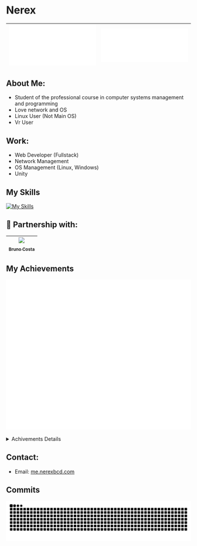# Nerex

![metrics](https://github.com/Nerexbcd/Nerexbcd/blob/output-metrics/metrics.classic.svg)|![metrics](https://github.com/Nerexbcd/Nerexbcd/blob/output-metrics/metrics.plugin.languages.details.svg)
|:---:|:---:|

## About Me:
- Student of the professional course in computer systems management and programming
- Love network and OS
- Linux User (Not Main OS)
- Vr User

## Work:
- Web Developer (Fullstack)
- Network Management
- OS Management (Linux, Windows)
- Unity

## My Skills

<div id="MySkills"></div>

[![My Skills](https://skillicons.dev/icons?i=py,html,css,cs,bootstrap,js,docker,git,linux,mysql,nodejs,php,tailwind,visualstudio,vscode,bash,debian,md,obsidian,postman,raspberrypi,ubuntu,sublime,dotnet,arduino)](#MySkills)

## 🤝 Partnership with:

[<img src="https://avatars.githubusercontent.com/u/91901625?v=4" width=115 > <br> <sub> Bruno Costa </sub>](https://github.com/bfc1557) |
| :---: |

<!--
## Work With:
<div>
  <img align="center" height="30" width="40" src="https://cdn.jsdelivr.net/gh/devicons/devicon/icons/linux/linux-original.svg">
  <img align="center" height="30" width="40" src="https://cdn.jsdelivr.net/gh/devicons/devicon/icons/centos/centos-original.svg">
  <img align="center" height="30" width="40" src="https://cdn.jsdelivr.net/gh/devicons/devicon/icons/debian/debian-original-wordmark.svg">
  <img align="center" height="30" width="40" src="https://cdn.jsdelivr.net/gh/devicons/devicon/icons/ubuntu/ubuntu-plain-wordmark.svg">
  <img align="center" height="30" width="40" src="https://cdn.jsdelivr.net/gh/devicons/devicon/icons/docker/docker-original-wordmark.svg">
  <img align="center" height="30" width="40" src="https://cdn.jsdelivr.net/gh/devicons/devicon/icons/raspberrypi/raspberrypi-original.svg">
  <img align="center" height="30" width="40" src="https://cdn.jsdelivr.net/gh/devicons/devicon/icons/visualstudio/visualstudio-plain.svg">
  <img align="center" height="30" width="40" src="https://cdn.jsdelivr.net/gh/devicons/devicon/icons/vscode/vscode-original.svg">
  <img align="center" height="30" width="40" src="https://cdn.jsdelivr.net/gh/devicons/devicon/icons/unity/unity-original.svg">
  <img align="center" height="30" width="40" src="">
  <img align="center" height="30" width="40" src="">
  <img align="center" height="30" width="40" src="">
  <img align="center" height="30" width="40" src="">
</div>

## Coding Skills:
<div>
  <img align="center" height="30" width="40" src="https://cdn.jsdelivr.net/gh/devicons/devicon/icons/python/python-original.svg">
  <img align="center" height="30" width="40" src="https://cdn.jsdelivr.net/gh/devicons/devicon/icons/html5/html5-original.svg">
  <img align="center" height="30" width="40" src="https://cdn.jsdelivr.net/gh/devicons/devicon/icons/css3/css3-original.svg">
  <img align="center" height="30" width="40" src="https://cdn.jsdelivr.net/gh/devicons/devicon/icons/csharp/csharp-original.svg">
  <img align="center" height="30" width="40" src="https://cdn.jsdelivr.net/gh/devicons/devicon/icons/arduino/arduino-original-wordmark.svg">
  <img align="center" height="30" width="40" src="https://cdn.jsdelivr.net/gh/devicons/devicon/icons/javascript/javascript-original.svg">
  <img align="center" height="30" width="40" src="">
  <img align="center" height="30" width="40" src="">
</div>
-->

## My Achievements
![metrics](https://github.com/Nerexbcd/Nerexbcd/blob/output-metrics/metrics.plugin.achievements.compact.svg)
<details>
<summary>
  Achivements Details
</summary>

![metrics](https://github.com/Nerexbcd/Nerexbcd/blob/output-metrics/metrics.plugin.achievements.svg)

</details>


## Contact:
- Email: <a href="mailto:me.nerexbcd.com">me.nerexbcd.com</a>


## Commits
<div>
  <picture>
    <source media="(prefers-color-scheme: dark)" srcset="https://github.com/Nerexbcd/Nerexbcd/blob/output/github-snake-dark.svg" />
    <source media="(prefers-color-scheme: light)" srcset="https://github.com/Nerexbcd/Nerexbcd/blob/output/github-snake.svg" />
    <img alt="github-snake" src="github-snake.svg" />
  </picture>
</div>

